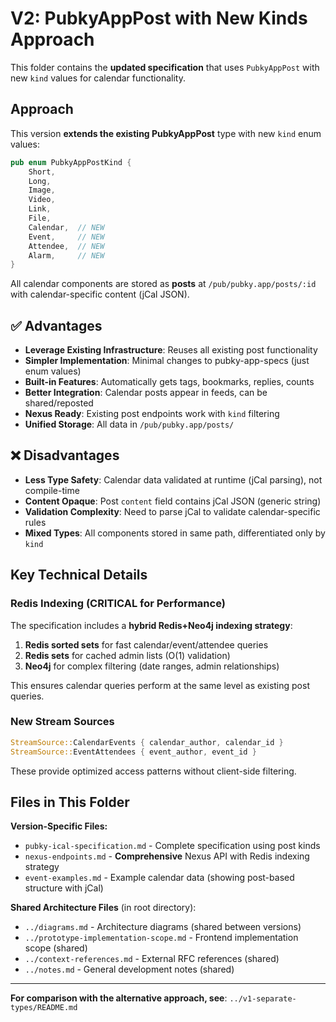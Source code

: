 # V2: PubkyAppPost with New Kinds Approach

This folder contains the **updated specification** that uses `PubkyAppPost` with
new `kind` values for calendar functionality.

## Approach

This version **extends the existing PubkyAppPost** type with new `kind` enum
values:

```rust
pub enum PubkyAppPostKind {
    Short,
    Long,
    Image,
    Video,
    Link,
    File,
    Calendar,  // NEW
    Event,     // NEW
    Attendee,  // NEW
    Alarm,     // NEW
}
```

All calendar components are stored as **posts** at `/pub/pubky.app/posts/:id`
with calendar-specific content (jCal JSON).

## ✅ Advantages

- **Leverage Existing Infrastructure**: Reuses all existing post functionality
- **Simpler Implementation**: Minimal changes to pubky-app-specs (just enum
  values)
- **Built-in Features**: Automatically gets tags, bookmarks, replies, counts
- **Better Integration**: Calendar posts appear in feeds, can be shared/reposted
- **Nexus Ready**: Existing post endpoints work with `kind` filtering
- **Unified Storage**: All data in `/pub/pubky.app/posts/`

## ❌ Disadvantages

- **Less Type Safety**: Calendar data validated at runtime (jCal parsing), not
  compile-time
- **Content Opaque**: Post `content` field contains jCal JSON (generic string)
- **Validation Complexity**: Need to parse jCal to validate calendar-specific
  rules
- **Mixed Types**: All components stored in same path, differentiated only by
  `kind`

## Key Technical Details

### Redis Indexing (CRITICAL for Performance)

The specification includes a **hybrid Redis+Neo4j indexing strategy**:

1. **Redis sorted sets** for fast calendar/event/attendee queries
2. **Redis sets** for cached admin lists (O(1) validation)
3. **Neo4j** for complex filtering (date ranges, admin relationships)

This ensures calendar queries perform at the same level as existing post
queries.

### New Stream Sources

```rust
StreamSource::CalendarEvents { calendar_author, calendar_id }
StreamSource::EventAttendees { event_author, event_id }
```

These provide optimized access patterns without client-side filtering.

## Files in This Folder

**Version-Specific Files:**

- `pubky-ical-specification.md` - Complete specification using post kinds
- `nexus-endpoints.md` - **Comprehensive** Nexus API with Redis indexing
  strategy
- `event-examples.md` - Example calendar data (showing post-based structure with
  jCal)

**Shared Architecture Files** (in root directory):

- `../diagrams.md` - Architecture diagrams (shared between versions)
- `../prototype-implementation-scope.md` - Frontend implementation scope
  (shared)
- `../context-references.md` - External RFC references (shared)
- `../notes.md` - General development notes (shared)

---

**For comparison with the alternative approach, see**:
`../v1-separate-types/README.md`
